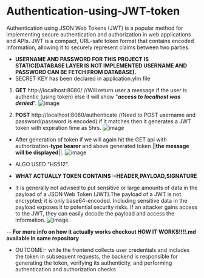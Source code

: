 # Authentication-using-JWT-token
Authentication using JSON Web Tokens (JWT) is a popular method for implementing secure authentication and authorization in web applications and APIs. JWT is a compact, URL-safe token format that contains encoded information, allowing it to securely represent claims between two parties.

- **USERNAME AND PASSWORD FOR THIS PROJECT IS STATIC(DATABASE LAYER IS NOT IMPLEMENTED USERNAME AND PASSWORD CAN BE FETCH FROM DATABASE).**
- SECRET KEY has been declared  in application.ylm file

1. **GET** http://localhost:8080/  //Will return user a message if the user is authentic (using token) else it will show "**_access to localhost was denied_**".
 ![image](https://github.com/pg348/Authentication-using-JWT-token/assets/89197939/9a58efc0-736c-4027-823d-125598cd7221)


2. **POST** http://localhost:8080/authenticate //Need to POST username and password(password is encoded) if it matches then it generates a JWT token with expiration
 time as 5hrs.
 ![image](https://github.com/pg348/Authentication-using-JWT-token/assets/89197939/b8187db7-0067-4292-b3c2-b59bbd984bdb)

- After generation of token if we will again hit the GET api with authorization-**type bearer** and above generated token ||**the message will be displayed**||.
![image](https://github.com/pg348/Authentication-using-JWT-token/assets/89197939/b42349b7-236b-4915-81ba-d98da4f40916)


- ALGO USED "HS512".

- **WHAT ACTUALLY TOKEN CONTAINS :-HEADER,PAYLOAD,SIGNATURE**
- It is generally not advised to put sensitive or large amounts of data in the payload of a JSON Web Token (JWT).The payload of a JWT is not encrypted; it is only base64-encoded. Including sensitive data in the payload exposes it to potential security risks. If an attacker gains access to the JWT, they can easily decode the payload and access the information.
![image](https://github.com/pg348/Authentication-using-JWT-token/assets/89197939/b86de4d0-056c-439f-b712-0aa6bdb11e04).

-- **For more info on how it actually works checkout HOW IT WORKS!!!!.md available in same repository**



- OUTCOME:- while the frontend collects user credentials and includes the token in subsequent requests, the backend is responsible for generating the token, verifying its authenticity, and performing authentication and authorization checks

